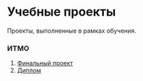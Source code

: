 # Учебные проекты
Проекты, выполненные в рамках обучения.

### ИТМО
1. [Финальный проект](subpro/subsubpro/subsubtext.md)
2. [Диплом](ITMO/diplom.pdf)
